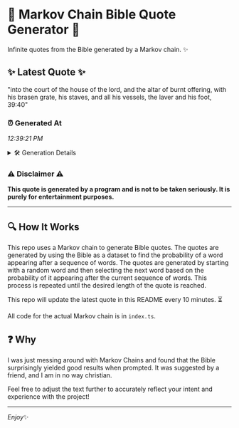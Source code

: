 # 📖 Markov Chain Bible Quote Generator 📖

Infinite quotes from the Bible generated by a Markov chain. ✨

## ✨ Latest Quote ✨
"into the court of the house of the lord, and the altar of burnt offering, with his brasen grate, his staves, and all his vessels, the laver and his foot, 39:40"

### ⏰ Generated At
*12:39:21 PM*

<details>
    <summary>🛠️ Generation Details</summary>
    <p>
        <strong>🌱 Seed:</strong> into<br>
        <strong>🔄 Iterations:</strong> 30<br>
        <strong>📜 Context History:</strong><br>[ into ]: the<br>[ into, the ]: court<br>[ into, the, court ]: of<br>[ into, the, court, of ]: the<br>[ into, the, court, of, the ]: house<br>[ into, the, court, of, the, house ]: of<br>[ the, court, of, the, house, of ]: the<br>[ court, of, the, house, of, the ]: lord,<br>[ of, the, house, of, the, lord, ]: and<br>[ the, house, of, the, lord,, and ]: the<br>[ house, of, the, lord,, and, the ]: altar<br>[ of, the, lord,, and, the, altar ]: of<br>[ the, lord,, and, the, altar, of ]: burnt<br>[ lord,, and, the, altar, of, burnt ]: offering,<br>[ and, the, altar, of, burnt, offering, ]: with<br>[ the, altar, of, burnt, offering,, with ]: his<br>[ altar, of, burnt, offering,, with, his ]: brasen<br>[ of, burnt, offering,, with, his, brasen ]: grate,<br>[ burnt, offering,, with, his, brasen, grate, ]: his<br>[ offering,, with, his, brasen, grate,, his ]: staves,<br>[ with, his, brasen, grate,, his, staves, ]: and<br>[ his, brasen, grate,, his, staves,, and ]: all<br>[ brasen, grate,, his, staves,, and, all ]: his<br>[ grate,, his, staves,, and, all, his ]: vessels,<br>[ his, staves,, and, all, his, vessels, ]: the<br>[ staves,, and, all, his, vessels,, the ]: laver<br>[ and, all, his, vessels,, the, laver ]: and<br>[ all, his, vessels,, the, laver, and ]: his<br>[ his, vessels,, the, laver, and, his ]: foot,<br>[ vessels,, the, laver, and, his, foot, ]: 39:40<br>
    </p>
</details>

### ⚠️ Disclaimer ⚠️
**This quote is generated by a program and is not to be taken seriously. It is purely for entertainment purposes.**

---

## 🔍 How It Works

This repo uses a Markov chain to generate Bible quotes. The quotes are generated by using the Bible as a dataset to find the probability of a word appearing after a sequence of words. The quotes are generated by starting with a random word and then selecting the next word based on the probability of it appearing after the current sequence of words. This process is repeated until the desired length of the quote is reached.

This repo will update the latest quote in this README every 10 minutes. ⏳

All code for the actual Markov chain is in `index.ts`.

## ❓ Why

I was just messing around with Markov Chains and found that the Bible surprisingly yielded good results when prompted. 
It was suggested by a friend, and I am in no way christian.

Feel free to adjust the text further to accurately reflect your intent and experience with the project!

---

*Enjoy*✨
